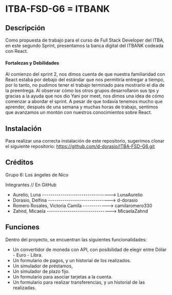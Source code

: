 # ITBA-FSD-G6 = ITBANK

## Descripción
Como propuesta de trabajo para el curso de Full Stack Developer del ITBA, en este segundo Sprint, presentamos la banca digital del ITBANK codeada con React. 
#### Fortalezas y Debilidades
Al comienzo del sprint 2, nos dimos cuenta de que nuestra familiaridad con React estaba por debajo del estándar que nos permitiría entregar a tiempo, por lo tanto, no pudimos tener el trabajo terminado para mostrarlo el día de la preentrega. 
Al observar cómo los otros grupos desarrollaron sus tps y gracias a la ayuda que nos dio Yani por meet, nos dimos una idea de cómo comenzar a abordar el sprint.
A pesar de que todavía tenemos mucho que aprender, después de una semana y muchas horas de trabajo, sentimos que avanzamos un montón con nuestros conocimientos sobre React.

## Instalación

Para realizar una correcta instalación de este repositorio, sugerimos clonar el siguiente repositorio: https://github.com/d-dorasio/ITBA-FSD-G6.git

## Créditos

Grupo 6: Los ángeles de Nico 

Integrantes // En GitHub
- Aurelio, Luna ---------------------------------> LunaAurelio
- Dorasio, Delfina ------------------------------> d-dorasio
- Romero Rosales, Victoria Camila ------------> camilaromero330
- Zahnd, Micaela -------------------------------> MicaelaZahnd

## Funciones

Dentro del proyecto, se encuentran las siguientes funcionalidades:
 - Un convertidor de moneda con API, con posibilidad de elegir entre Dólar - Euro - Libra.
 - Un formulario de pagos, y un historial de los realizados.
 - Un simulador de préstamos, 
 - Un simulador de plazo fijo.
 - Un formulario para asociar tarjetas a la cuenta.
 - Un formulario para realizar transferencias, y un historial de las realizadas. 
